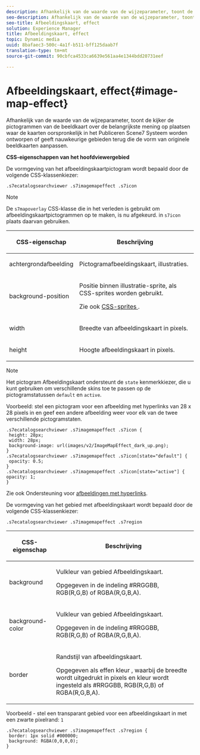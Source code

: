 ```yaml
---
description: Afhankelijk van de waarde van de wijzeparameter, toont de kijker de pictogrammen van de beeldkaart over de belangrijkste mening op plaatsen waar de kaarten oorspronkelijk in het Publiceren Scene7 Systeem worden ontworpen of geeft nauwkeurige gebieden terug die de vorm van originele beeldkaarten aanpassen.
seo-description: Afhankelijk van de waarde van de wijzeparameter, toont de kijker de pictogrammen van de beeldkaart over de belangrijkste mening op plaatsen waar de kaarten oorspronkelijk in het Publiceren Scene7 Systeem worden ontworpen of geeft nauwkeurige gebieden terug die de vorm van originele beeldkaarten aanpassen.
seo-title: Afbeeldingskaart, effect
solution: Experience Manager
title: Afbeeldingskaart, effect
topic: Dynamic media
uuid: 8bafaec3-500c-4a1f-b511-bff125daab7f
translation-type: tm+mt
source-git-commit: 90cbfca4533ca6639e561aa4e1344bdd20731eef

---
```



# Afbeeldingskaart, effect{#image-map-effect}

Afhankelijk van de waarde van de wijzeparameter, toont de kijker de pictogrammen van de beeldkaart over de belangrijkste mening op plaatsen waar de kaarten oorspronkelijk in het Publiceren Scene7 Systeem worden ontworpen of geeft nauwkeurige gebieden terug die de vorm van originele beeldkaarten aanpassen.

<!--<a id="section_061E550C1C1D4DB2BD663A898895B38C"></a>-->

**CSS-eigenschappen van het hoofdviewergebied**

De vormgeving van het afbeeldingskaartpictogram wordt bepaald door de volgende CSS-klassenkiezer:

```
.s7ecatalogsearchviewer .s7imagemapeffect .s7icon
```

>[!NOTE]
>
>De `s7mapoverlay` CSS-klasse die in het verleden is gebruikt om afbeeldingskaartpictogrammen op te maken, is nu afgekeurd. in `s7icon` plaats daarvan gebruiken.

<table id="table_94EE3F5BBE4547C0B4943471CEE7EDE4"> 
 <thead> 
  <tr> 
   <th colname="col1" class="entry"> <p> CSS-eigenschap </p> </th> 
   <th colname="col2" class="entry"> <p>Beschrijving </p> </th> 
  </tr> 
 </thead>
 <tbody> 
  <tr> 
   <td colname="col1"> <p> <span class="codeph"> achtergrondafbeelding </span> </p> </td> 
   <td colname="col2"> <p>Pictogramafbeeldingskaart, illustraties. </p> </td> 
  </tr> 
  <tr> 
   <td colname="col1"> <p> <span class="codeph"> background-position </span> </p> </td> 
   <td colname="col2"> <p> Positie binnen illustratie-sprite, als CSS-sprites worden gebruikt. </p> <p>Zie ook <a href="../../../c-html5-s7-aem-asset-viewers/c-html5-ecatsearch-viewer-about/c-html5-ecatsearch-viewer-customizingviewer/c-html5-ecatsearch-viewer-customizingviewer.md#section-9d570f95eb2443aca74c1b02f6e89aff" format="dita" scope="local"> CSS-sprites </a>. </p> </td> 
  </tr> 
  <tr> 
   <td colname="col1"> <p> <span class="codeph"> width </span> </p> </td> 
   <td colname="col2"> <p>Breedte van afbeeldingskaart in pixels. </p> </td> 
  </tr> 
  <tr> 
   <td colname="col1"> <p> <span class="codeph"> height </span> </p> </td> 
   <td colname="col2"> <p>Hoogte afbeeldingskaart in pixels. </p> </td> 
  </tr> 
 </tbody> 
</table>

>[!NOTE]
>
>Het pictogram Afbeeldingskaart ondersteunt de `state` kenmerkkiezer, die u kunt gebruiken om verschillende skins toe te passen op de pictogramstatussen `default` en `active`.

Voorbeeld: stel een pictogram voor een afbeelding met hyperlinks van 28 x 28 pixels in en geef een andere afbeelding weer voor elk van de twee verschillende pictogramstaten.

```
.s7ecatalogsearchviewer .s7imagemapeffect .s7icon { 
 height: 28px; 
 width: 28px;  
 background-image: url(images/v2/ImageMapEffect_dark_up.png); 
} 
.s7ecatalogsearchviewer .s7imagemapeffect .s7icon[state="default"] { 
 opacity: 0.5; 
} 
.s7ecatalogsearchviewer .s7imagemapeffect .s7icon[state="active"] { 
opacity: 1; 
}
```

Zie ook Ondersteuning voor [afbeeldingen met hyperlinks](../../../c-html5-s7-aem-asset-viewers/c-html5-20-ecatalog-viewer-about/c-html5-20-ecatalog-image-map-support.md#concept-28759efae5014a1fa8b0fb14dc26812a).

De vormgeving van het gebied met afbeeldingskaart wordt bepaald door de volgende CSS-klassenkiezer:

```
.s7ecatalogsearchviewer .s7imagemapeffect .s7region
```

<table id="table_1FF98CE842604AAABD838FF528CDC4EF"> 
 <thead> 
  <tr> 
   <th colname="col1" class="entry"> <p> CSS-eigenschap </p> </th> 
   <th colname="col2" class="entry"> <p>Beschrijving </p> </th> 
  </tr> 
 </thead>
 <tbody> 
  <tr> 
   <td colname="col1"> <p> <span class="codeph"> background </span> </p> </td> 
   <td colname="col2"> <p> Vulkleur van gebied Afbeeldingskaart. </p> <p>Opgegeven in de indeling #RRGGBB, RGB(R,G,B) of RGBA(R,G,B,A). </p> </td> 
  </tr> 
  <tr> 
   <td colname="col1"> <p> <span class="codeph"> background-color </span> </p> </td> 
   <td colname="col2"> <p> Vulkleur van gebied Afbeeldingskaart. </p> <p>Opgegeven in de indeling #RRGGBB, RGB(R,G,B) of RGBA(R,G,B,A). </p> </td> 
  </tr> 
  <tr> 
   <td colname="col1"> <p> <span class="codeph"> border </span> </p> </td> 
   <td colname="col2"> <p> Randstijl van afbeeldingskaart. </p> <p>Opgegeven als <span class="codeph"><span class="varname"> effen </span> kleur <span class="varname"> </span> , waarbij de </span><span class="codeph"> <span class="varname"> </span> </span> <span class="codeph"> <span class="varname"> </span> </span> breedte wordt uitgedrukt in pixels en  kleur wordt ingesteld als #RRGGBB, RGB(R,G,B) of RGBA(R,G,B,A). </p> </td> 
  </tr> 
 </tbody> 
</table>

Voorbeeld - stel een transparant gebied voor een afbeeldingskaart in met een zwarte pixelrand: `1`

```
.s7ecatalogsearchviewer .s7imagemapeffect .s7region { 
 border: 1px solid #000000; 
 background: RGBA(0,0,0,0);  
}
```

